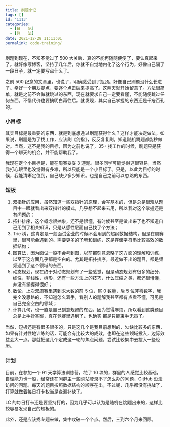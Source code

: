 ```yaml
---
title: 刷题小记
tags: []
id: '1113'
categories:
  - [日　　记]
  - [算　　法]
date: 2021-12-28 11:11:01
permalink: code-training/
---
```


刷题到现在，不知不觉过了 500 大关后，真的不能再随随便便了，要认真起来了。就好像写博客，坚持了几年后，你就不自觉地内化了这个行为，好像自己隔了一段日子，就一定要写点什么了。

之前 500 纪念的文章里，也说了，明确感受到了瓶颈。好像自己刷题没什么长进了。幸好一个朋友提点，要逐个点击破来提高了。这两天就开始留意了。方法很简单，就是之前不会做就跳过的东西，现在就要求自己一定要看懂，不能随便跳过任何东西。不惜代价也要搞明白再往后。就发现，其实自己掌握的东西还是千疮百孔的。

### 小目标

其实目标是最重要的东西，就是到底想通过刷题获得什么？这样才能决定做法。如果说，刷题是为了找工作，应该刷《剑指》，反反复复刷，知道随机跳题都能秒做对。当然，这不是我的目标，因为之前也说了，35+ 找工作的时候，刷题只是获得一个聊天的机会，并不能帮助我了。

我现在定个小目标是，能在周赛妥妥 3 道题。很多同学可能觉得这很容易，当然我打心眼里也没觉得有多难，所以只能是一个小目标了。只是，以此为目标的时候，我能清晰定位到，自己缺少多少知识。也是自己之前可以忽略的东西。

### 短板

1.  双指针的应用，虽然知道一些双指针的原理，会写基本的，但是总是很难从题目中一眼就看出来双指针的模式，几乎想不起来去用，所以我对这个掌握还是有问题的；
2.  拓扑排序，这个概念很抽象，还不是很懂，有时候甚至是做出来了也不知道自己用到了相关知识，只是从感性层面自己找了个方法；
3.  Trie 树，这肯定是一般面试企业的时候不会用到的超纲数据结构，但是在周赛里，很可能会遇到的。需要更多的了解和训练，这是存储字符串比较高效的数据结构；
4.  图算法，因为面试一般不会考到图，以前都刻意忽略了这方面的理解和训练，以至于这方面几乎都是空白的。尤其是拓扑排序，最近做不出的题目，都是频频遇到了这个领域的东西。
5.  动态规划，现在终于对动态规划有了一些感觉，但是动态规划有很多的细分，线性，非线性，树形，还有一些方法上的技巧，什么压缩之类，都还很懵懂，并没有掌握得很好；
6.  数论，上次双周赛里遇到求大数的前 5 位，尾 0 数量，后 5 位非零数字，我完全没思路的，不知道怎么着手，看别人的题解我甚至都有点看不懂，可见是自己完全空白的领域；
7.  计算几何，也一直是自己刻意规避的东西，因为觉得麻烦，所以看到这类题目总是上手抄答案，真在竞赛里遇到了，也确实 都是只能束手无策了。

当然，短板还是有很多很多的，只是这几个是我目前想到的，欠缺比较多的东西，如果有针对性地训练的话，可能会有比较大的成效，也即在这些领域投入，边际效益会大一点。那就把这几个定成这一轮的焦点问题，尝试比较集中去投入一些经历。

### 计划

目前，在参加一个 91 天学算法训练营，花了 10 块的，群里的人感觉比较基础，自理能力也一般，经常还在问群主一些网站登录不了怎么办的问题，GitHub 没法访问的问题。每天的题目按照数据结构的顺序在出，不过呢，几乎都没有挑战了，打算就做着每日打卡权当是查漏补缺了。

LC 的每日打卡还是要坚持打的，因为几乎可以认为是随机在跳题出来的，这样比较容易发现自己的短板的。

此外，还是应该找专题来做，集中攻破一个个点。然后，三到六个月来回顾。